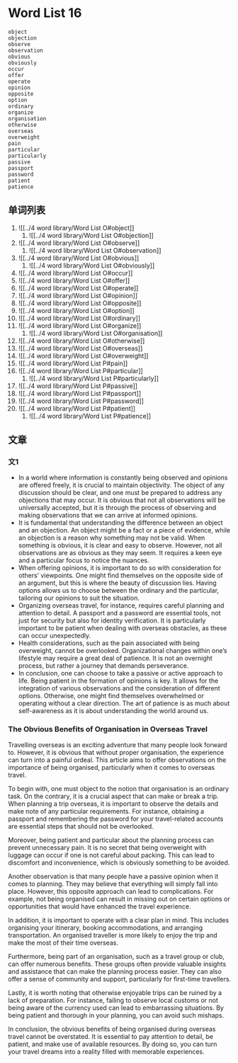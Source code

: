 # Word List 16

	object
	objection
	observe
	observation
	obvious
	obviously
	occur
	offer
	operate
	opinion
	opposite
	option
	ordinary
	organize
	organisation
	otherwise
	overseas
	overweight
	pain
	particular
	particularly
	passive
	passport
	password
	patient
	patience

## 单词列表

1. ![[../4 word library/Word List O#object]]
	1. ![[../4 word library/Word List O#objection]]
2. ![[../4 word library/Word List O#observe]]
	1. ![[../4 word library/Word List O#observation]]
3. ![[../4 word library/Word List O#obvious]]
	1. ![[../4 word library/Word List O#obviously]]
4. ![[../4 word library/Word List O#occur]]
5. ![[../4 word library/Word List O#offer]]
6. ![[../4 word library/Word List O#operate]]
7. ![[../4 word library/Word List O#opinion]]
8. ![[../4 word library/Word List O#opposite]]
9. ![[../4 word library/Word List O#option]]
10. ![[../4 word library/Word List O#ordinary]]
11. ![[../4 word library/Word List O#organize]]
	1. ![[../4 word library/Word List O#organisation]]
12. ![[../4 word library/Word List O#otherwise]]
13. ![[../4 word library/Word List O#overseas]]
14. ![[../4 word library/Word List O#overweight]]
15. ![[../4 word library/Word List P#pain]]
16. ![[../4 word library/Word List P#particular]]
	1. ![[../4 word library/Word List P#particularly]]
17. ![[../4 word library/Word List P#passive]]
18. ![[../4 word library/Word List P#passport]]
19. ![[../4 word library/Word List P#password]]
20. ![[../4 word library/Word List P#patient]]
	1. ![[../4 word library/Word List P#patience]]
## 文章
### 文1
- In a world where information is constantly being observed and opinions are offered freely, it is crucial to maintain objectivity. The object of any discussion should be clear, and one must be prepared to address any objections that may occur. It is obvious that not all observations will be universally accepted, but it is through the process of observing and making observations that we can arrive at informed opinions.
- It is fundamental that understanding the difference between an object and an objection. An object might be a fact or a piece of evidence, while an objection is a reason why something may not be valid. When something is obvious, it is clear and easy to observe. However, not all observations are as obvious as they may seem. It requires a keen eye and a particular focus to notice the nuances.
- When offering opinions, it is important to do so with consideration for others’ viewpoints. One might find themselves on the opposite side of an argument, but this is where the beauty of discussion lies. Having options allows us to choose between the ordinary and the particular, tailoring our opinions to suit the situation.
- Organizing overseas travel, for instance, requires careful planning and attention to detail. A passport and a password are essential tools, not just for security but also for identity verification. It is particularly important to be patient when dealing with overseas obstacles, as these can occur unexpectedly.
- Health considerations, such as the pain associated with being overweight, cannot be overlooked. Organizational changes within one’s lifestyle may require a great deal of patience. It is not an overnight process, but rather a journey that demands perseverance.
- In conclusion, one can choose to take a passive or active approach to life. Being patient in the formation of opinions is key. It allows for the integration of various observations and the consideration of different options. Otherwise, one might find themselves overwhelmed or operating without a clear direction. The art of patience is as much about self-awareness as it is about understanding the world around us.

### The Obvious Benefits of Organisation in Overseas Travel

Travelling overseas is an exciting adventure that many people look forward to. However, it is obvious that without proper organisation, the experience can turn into a painful ordeal. This article aims to offer observations on the importance of being organised, particularly when it comes to overseas travel.

To begin with, one must object to the notion that organisation is an ordinary task. On the contrary, it is a crucial aspect that can make or break a trip. When planning a trip overseas, it is important to observe the details and make note of any particular requirements. For instance, obtaining a passport and remembering the password for your travel-related accounts are essential steps that should not be overlooked.

Moreover, being patient and particular about the planning process can prevent unnecessary pain. It is no secret that being overweight with luggage can occur if one is not careful about packing. This can lead to discomfort and inconvenience, which is obviously something to be avoided.

Another observation is that many people have a passive opinion when it comes to planning. They may believe that everything will simply fall into place. However, this opposite approach can lead to complications. For example, not being organised can result in missing out on certain options or opportunities that would have enhanced the travel experience.

In addition, it is important to operate with a clear plan in mind. This includes organising your itinerary, booking accommodations, and arranging transportation. An organised traveller is more likely to enjoy the trip and make the most of their time overseas.

Furthermore, being part of an organisation, such as a travel group or club, can offer numerous benefits. These groups often provide valuable insights and assistance that can make the planning process easier. They can also offer a sense of community and support, particularly for first-time travellers.

Lastly, it is worth noting that otherwise enjoyable trips can be ruined by a lack of preparation. For instance, failing to observe local customs or not being aware of the currency used can lead to embarrassing situations. By being patient and thorough in your planning, you can avoid such mishaps.

In conclusion, the obvious benefits of being organised during overseas travel cannot be overstated. It is essential to pay attention to detail, be patient, and make use of available resources. By doing so, you can turn your travel dreams into a reality filled with memorable experiences.